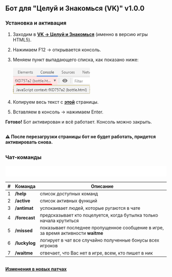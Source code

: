## Бот для "Целуй и Знакомься (VK)" v1.0.0

### Установка и активация
1. Заходим в **[VK -> Целуй и Знакомься](https://vk.com/app3144697)** (именно в версию игры HTML5).
2. Нажимаем F12 -> открывается консоль.
3. Меняем пункт выпадающего списка, как показано ниже:<br><br>
![](/documentation/scr_console.png)

4. Копируем весь текст с **[этой](https://raw.githubusercontent.com/whyamsx/bottle.bot/main/documentation/810d757da19d9772ea9a.js)** страницы.
5. Вставляем в консоль -> нажимаем Enter.

**Готово!** Бот активирован и всё работает. Консоль можно закрыть.
##
**:warning: После перезагрузки страницы бот не будет работать, придется активировать снова.**<br>
<!-- **Приобрести права для использования можно [здесь](https://vk.com/id570119284). Без прав бот работать не будет.** -->


<!-- :warning: Бот в свободном доступе до 07.09.2020, после чего снова станет платным. -->
<!-- :warning: Стоимость: **[БЕСПЛАТНО](https://vk.com/id570119284)** - на 1 час | **[300₽](https://vk.com/id570119284)** - неделя. -->

##
### Чат-команды
![](/documentation/info-markup.svg)

| # | Команда | Описание |
| :---: | --- | --- |
| 1 | **/help** | список доступных команд |
| 2 | **/active** | список активных функций |
| 3 | **/antimat** | успокаивает людей, которые ругаются в чате |
| 4 | **/forecast** | предсказывает кто поцелуется, когда бутылка только начала крутиться |
| 5 | **/missed** | показывает последнее пропущенное сообщение в игре, за время активности **waitme** &nbsp;&nbsp; &nbsp;|
| 6 | **/luckylog** | логирует в чат все случайно полученные бонусы всех игроков |
| 7 | **/waitme** | отвечает, что Вас нет в игре, всем, кто пишет в ник |

##
#### [Изменения в новых патчах](https://github.com/whyamsx/bottle.bot/releases)
